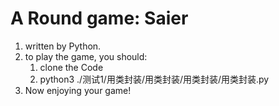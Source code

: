 # A Round game: Saier

1. written by Python.
2. to play the game, you should:
   1. clone the Code
   2. python3 ./测试1/用类封装/用类封装/用类封装/用类封装.py
3. Now enjoying your game!